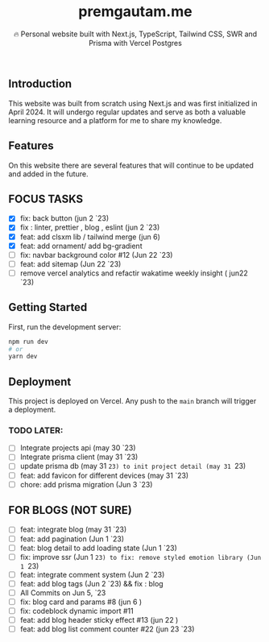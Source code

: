<div align="center">
  <h1>premgautam.me</h1>
  <p>🔥 Personal website built with Next.js, TypeScript, Tailwind CSS, SWR and Prisma with Vercel Postgres</p>
</div>

<br />

## Introduction

This website was built from scratch using Next.js and was first initialized in April 2024. It will undergo regular updates and serve as both a valuable learning resource and a platform for me to share my knowledge.

## Features

On this website there are several features that will continue to be updated and added in the future.

## FOCUS TASKS

- [x] fix: back button (jun 2 `23)
- [x] fix : linter, prettier , blog , eslint (jun 2 `23)
- [x] feat: add clsxm lib / tailwind merge (jun 6)
- [x] feat: add ornament/ add bg-gradient
- [ ] fix: navbar background color #12 (Jun 22 `23)
- [ ] feat: add sitemap (Jun 22 `23)
- [ ] remove vercel analytics and refactir wakatime weekly insight ( jun22 `23)

## Getting Started

First, run the development server:

```bash
npm run dev
# or
yarn dev
```

## Deployment

This project is deployed on Vercel. Any push to the `main` branch will trigger a deployment.

### TODO LATER:

- [ ] Integrate projects api (may 30 `23)
- [ ] Integrate prisma client (may 31 `23)
- [ ] update prisma db (may 31 `23) to init project detail (may 31 `23)
- [ ] feat: add favicon for different devices (may 31 `23)
- [ ] chore: add prisma migration (Jun 3 `23)

## FOR BLOGS (NOT SURE)

- [ ] feat: integrate blog (may 31 `23)
- [ ] feat: add pagination (Jun 1 `23)
- [ ] feat: blog detail to add loading state (Jun 1 `23)
- [ ] fix: improve ssr (Jun 1 `23) to fix: remove styled emotion library (Jun 1 `23)
- [ ] feat: integrate comment system (Jun 2 `23)
- [ ] feat: add blog tags (Jun 2 `23) && fix : blog
- [ ] All Commits on Jun 5, `23
- [ ] fix: blog card and params #8 (jun 6 )
- [ ] fix: codeblock dynamic import #11
- [ ] feat: add blog header sticky effect #13 (jun 22 )
- [ ] feat: add blog list comment counter #22 (jun 23 `23)